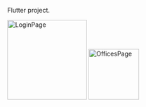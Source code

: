 Flutter project.


<img width="181" alt="LoginPage" src="https://user-images.githubusercontent.com/47948105/229311793-ffff66d9-bf8d-47fa-a205-0b90477dcc86.PNG">


<img width="115" alt="OfficesPage" src="https://user-images.githubusercontent.com/47948105/229311817-01f4a374-3c55-4170-8145-8e2924f0e29c.PNG">
